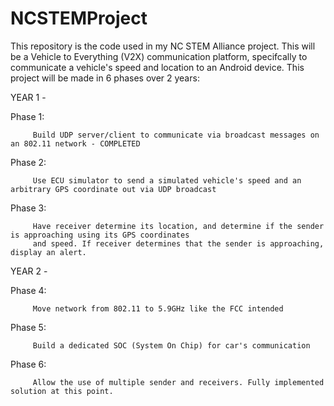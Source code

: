 # NCSTEMProject

This repository is the code used in my NC STEM Alliance project. This will be a Vehicle to Everything (V2X) communication platform, specifcally to communicate a vehicle's speed and location to an Android device. This project will be made in 6 phases over 2 years:

YEAR 1 -

   Phase 1:
   
         Build UDP server/client to communicate via broadcast messages on an 802.11 network - COMPLETED
        
   Phase 2:
   
         Use ECU simulator to send a simulated vehicle's speed and an arbitrary GPS coordinate out via UDP broadcast
        
   Phase 3:
   
         Have receiver determine its location, and determine if the sender is approaching using its GPS coordinates 
         and speed. If receiver determines that the sender is approaching, display an alert.
        
YEAR 2 -

   Phase 4:
   
         Move network from 802.11 to 5.9GHz like the FCC intended
        
   Phase 5:
   
         Build a dedicated SOC (System On Chip) for car's communication
        
   Phase 6:
   
         Allow the use of multiple sender and receivers. Fully implemented solution at this point.
